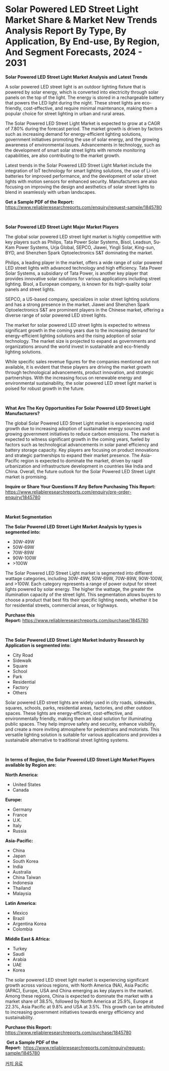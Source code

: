 <p><h1>Solar Powered LED Street Light Market Share & Market New Trends Analysis Report By Type, By Application, By End-use, By Region, And Segment Forecasts, 2024 - 2031</h1></p><p><strong>Solar Powered LED Street Light Market Analysis and Latest Trends</strong></p>
<p><p>A solar powered LED street light is an outdoor lighting fixture that is powered by solar energy, which is converted into electricity through solar panels on the top of the light. The energy is stored in a rechargeable battery that powers the LED light during the night. These street lights are eco-friendly, cost-effective, and require minimal maintenance, making them a popular choice for street lighting in urban and rural areas.</p><p>The Solar Powered LED Street Light Market is expected to grow at a CAGR of 7.80% during the forecast period. The market growth is driven by factors such as increasing demand for energy-efficient lighting solutions, government initiatives promoting the use of solar energy, and the growing awareness of environmental issues. Advancements in technology, such as the development of smart solar street lights with remote monitoring capabilities, are also contributing to the market growth.</p><p>Latest trends in the Solar Powered LED Street Light Market include the integration of IoT technology for smart lighting solutions, the use of Li-ion batteries for improved performance, and the development of solar street lights with motion sensors for enhanced security. Manufacturers are also focusing on improving the design and aesthetics of solar street lights to blend in seamlessly with urban landscapes.</p></p>
<p><strong>Get a Sample PDF of the Report:&nbsp;</strong> <a href="https://www.reliableresearchreports.com/enquiry/request-sample/1845780">https://www.reliableresearchreports.com/enquiry/request-sample/1845780</a></p>
<p>&nbsp;</p>
<p><strong>Solar Powered LED Street Light Major Market Players</strong></p>
<p><p>The global solar powered LED street light market is highly competitive with key players such as Philips, Tata Power Solar Systems, Bisol, Leadsun, Su-Kam Power Systems, Urja Global, SEPCO, Jiawei, Yingli Solar, King-sun, BYD, and Shenzhen Spark Optoelectronics S&T dominating the market. </p><p>Philips, a leading player in the market, offers a wide range of solar powered LED street lights with advanced technology and high efficiency. Tata Power Solar Systems, a subsidiary of Tata Power, is another key player that provides innovative solar solutions for various applications including street lighting. Bisol, a European company, is known for its high-quality solar panels and street lights. </p><p>SEPCO, a US-based company, specializes in solar street lighting solutions and has a strong presence in the market. Jiawei and Shenzhen Spark Optoelectronics S&T are prominent players in the Chinese market, offering a diverse range of solar powered LED street lights.</p><p>The market for solar powered LED street lights is expected to witness significant growth in the coming years due to the increasing demand for energy-efficient lighting solutions and the rising adoption of solar technology. The market size is projected to expand as governments and organizations around the world invest in sustainable and eco-friendly lighting solutions.</p><p>While specific sales revenue figures for the companies mentioned are not available, it is evident that these players are driving the market growth through technological advancements, product innovation, and strategic partnerships. With the increasing focus on renewable energy and environmental sustainability, the solar powered LED street light market is poised for robust growth in the future.</p></p>
<p>&nbsp;</p>
<p><strong>What Are The Key Opportunities For Solar Powered LED Street Light Manufacturers?</strong></p>
<p><p>The global Solar Powered LED Street Light market is experiencing rapid growth due to increasing adoption of sustainable energy sources and growing government initiatives to reduce carbon emissions. The market is expected to witness significant growth in the coming years, fueled by factors such as technological advancements in solar panel efficiency and battery storage capacity. Key players are focusing on product innovations and strategic partnerships to expand their market presence. The Asia-Pacific region is expected to dominate the market, driven by rapid urbanization and infrastructure development in countries like India and China. Overall, the future outlook for the Solar Powered LED Street Light market is promising.</p></p>
<p><strong>Inquire or Share Your Questions If Any Before Purchasing This Report:</strong> <a href="https://www.reliableresearchreports.com/enquiry/pre-order-enquiry/1845780">https://www.reliableresearchreports.com/enquiry/pre-order-enquiry/1845780</a></p>
<p>&nbsp;</p>
<p><strong>Market Segmentation</strong></p>
<p><strong>The Solar Powered LED Street Light Market Analysis by types is segmented into:</strong></p>
<p><ul><li>30W-49W</li><li>50W-69W</li><li>70W-89W</li><li>90W-100W</li><li>>100W</li></ul></p>
<p><p>The Solar Powered LED Street Light market is segmented into different wattage categories, including 30W-49W, 50W-69W, 70W-89W, 90W-100W, and >100W. Each category represents a range of power output for street lights powered by solar energy. The higher the wattage, the greater the illumination capacity of the street light. This segmentation allows buyers to choose a product that best fits their specific lighting needs, whether it be for residential streets, commercial areas, or highways.</p></p>
<p><strong>Purchase this Report:&nbsp;</strong><a href="https://www.reliableresearchreports.com/purchase/1845780">https://www.reliableresearchreports.com/purchase/1845780</a></p>
<p>&nbsp;</p>
<p><strong>The Solar Powered LED Street Light Market Industry Research by Application is segmented into:</strong></p>
<p><ul><li>City Road</li><li>Sidewalk</li><li>Square</li><li>School</li><li>Park</li><li>Residential</li><li>Factory</li><li>Others</li></ul></p>
<p><p>Solar powered LED street lights are widely used in city roads, sidewalks, squares, schools, parks, residential areas, factories, and other outdoor spaces. These lights are energy-efficient, cost-effective, and environmentally friendly, making them an ideal solution for illuminating public spaces. They help improve safety and security, enhance visibility, and create a more inviting atmosphere for pedestrians and motorists. This versatile lighting solution is suitable for various applications and provides a sustainable alternative to traditional street lighting systems.</p></p>
<p>&nbsp;</p>
<p><strong>In terms of Region, the Solar Powered LED Street Light Market Players available by Region are:</strong></p>
<p>
    <p> <strong> North America: </strong>
        <ul>
            <li>United States</li>
            <li>Canada</li>
        </ul>
        </p> 
    <p> <strong> Europe: </strong>
        <ul>
            <li>Germany</li>
            <li>France</li>
            <li>U.K.</li>
            <li>Italy</li>
            <li>Russia</li>
        </ul>
        </p> 
    <p> <strong> Asia-Pacific: </strong>
        <ul>
            <li>China</li>
            <li>Japan</li>
            <li>South Korea</li>
            <li>India</li>
            <li>Australia</li>
            <li>China Taiwan</li>
            <li>Indonesia</li>
            <li>Thailand</li>
            <li>Malaysia</li>
        </ul>
        </p> 
    <p> <strong> Latin America: </strong>
        <ul>
            <li>Mexico</li>
            <li>Brazil</li>
            <li>Argentina Korea</li>
            <li>Colombia</li>
        </ul>
        </p> 
    <p> <strong> Middle East & Africa: </strong>
        <ul>
            <li>Turkey</li>
            <li>Saudi</li>
            <li>Arabia</li>
            <li>UAE</li>
            <li>Korea</li>
        </ul>
    </p>
    </p>
<p><p>The solar powered LED street light market is experiencing significant growth across various regions, with North America (NA), Asia Pacific (APAC), Europe, USA and China emerging as key players in the market. Among these regions, China is expected to dominate the market with a market share of 38.5%, followed by North America at 25.9%, Europe at 22.3%, Asia Pacific at 9.8% and USA at 3.5%. This growth can be attributed to increasing government initiatives towards energy efficiency and sustainability.</p></p>
<p><strong>Purchase this Report: </strong><a href="https://www.reliableresearchreports.com/purchase/1845780">https://www.reliableresearchreports.com/purchase/1845780</a></p>
<p>&nbsp;<strong>Get a Sample PDF of the Report:&nbsp;&nbsp;</strong><a href="https://www.reliableresearchreports.com/enquiry/request-sample/1845780">https://www.reliableresearchreports.com/enquiry/request-sample/1845780</a></p>
<p><strong></strong></p>
<p><p><a href="https://github.com/idcefvhkdut6/Market-Research-Report-List-1/blob/main/704142014705.md">커피 음료</a></p></p>